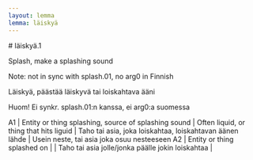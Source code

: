 ```yaml
---
layout: lemma
lemma: läiskyä
---
```


<div class="sense">
# <span class="sensename">läiskyä.1</span>

<span class="description">Splash, make a splashing sound</span>

Note: not in sync with splash.01, no arg0 in Finnish

<span class="description">Läiskyä, päästää läiskyvä tai loiskahtava ääni</span>

Huom! Ei synkr. splash.01:n kanssa, ei arg0:a suomessa

A1 | Entity or thing splashing, source of splashing sound | Often liquid, or thing that hits liguid | Taho tai asia, joka loiskahtaa, loiskahtavan äänen lähde | Usein neste, tai asia joka osuu nesteeseen
A2 | Entity or thing splashed on |   | Taho tai asia jolle/jonka päälle jokin loiskahtaa |  

</div>

